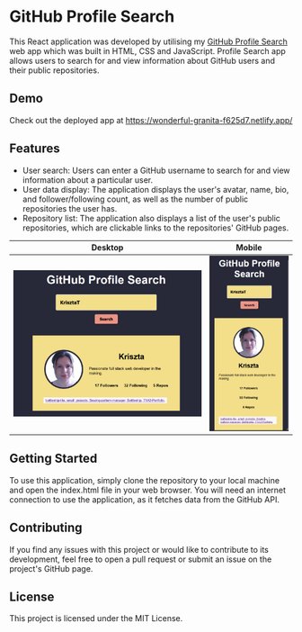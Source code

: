 # GitHub Profile Search

This React application was developed by utilising my [GitHub Profile Search](https://github.com/KrisztaT/small_projects/tree/main/github_profiles) web app which was built in HTML, CSS and JavaScript. Profile Search app allows users to search for and view information about GitHub users and their public repositories.

## Demo

Check out the deployed app at https://wonderful-granita-f625d7.netlify.app/

## Features

* User search: Users can enter a GitHub username to search for and view information about a particular user.
* User data display: The application displays the user's avatar, name, bio, and follower/following count, as well as the number of public repositories the user has.
* Repository list: The application also displays a list of the user's public repositories, which are clickable links to the repositories' GitHub pages.

| Desktop | Mobile |
| --- | --- |
| ![User Search](./public/Screenshot_desktop.png) | ![User Search Mobile](./public/Screenshot_mobile.png) |

## Getting Started

To use this application, simply clone the repository to your local machine and open the index.html file in your web browser. You will need an internet connection to use the application, as it fetches data from the GitHub API.

## Contributing

If you find any issues with this project or would like to contribute to its development, feel free to open a pull request or submit an issue on the project's GitHub page.

## License

This project is licensed under the MIT License.
